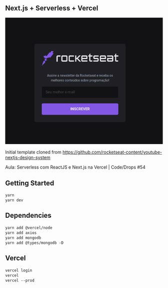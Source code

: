 ## Next.js + Serverless + Vercel

<img src="./serverlessnextjs.png" alt="Serverless com Next.js"/>

Initial template cloned from https://github.com/rocketseat-content/youtube-nextjs-design-system

Aula: Serverless com ReactJS e Next.js na Vercel | Code/Drops #54

## Getting Started

```console
yarn
yarn dev
```

## Dependencies

```console
yarn add @vercel/node
yarn add axios
yarn add mongodb
yarn add @types/mongodb -D
```

## Vercel

```console
vercel login
vercel
vercel --prod
```
